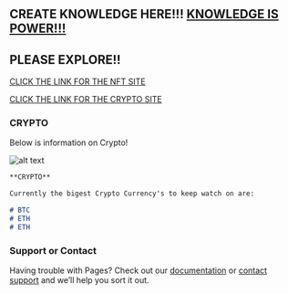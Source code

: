 <h1 align="center">
    <h1 # MGNTS CRYPTO CLUB # >
</h1>

## CREATE KNOWLEDGE HERE!!! [KNOWLEDGE IS POWER!!!](https://www.reddit.com/r/CryptoCurrency/) 

## PLEASE EXPLORE!!

[CLICK THE LINK FOR THE NFT SITE](https://mgnts-crypto-club.github.io/nft/) 

[CLICK THE LINK FOR THE CRYPTO SITE](https://mgnts-crypto-club.github.io/)

### CRYPTO

Below is information on Crypto!

![alt text](https://github.com/mgnts-crypto-club/mgnts-crypto-club.github.io/blob/main/image1.png?raw=true)

```markdown
**CRYPTO**

Currently the bigest Crypto Currency's to keep watch on are:

# BTC
# ETH
# ETH


```


### Support or Contact

Having trouble with Pages? Check out our [documentation](https://docs.github.com/categories/github-pages-basics/) or [contact support](https://support.github.com/contact) and we’ll help you sort it out.

